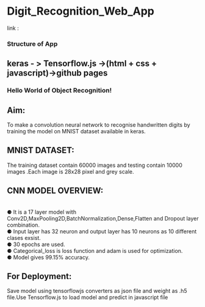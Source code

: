 # Digit_Recognition_Web_App
 link : 
<br>
<h3>Structure of App</h3>
<h2> keras - > Tensorflow.js ->(html + css + javascript)->github pages</h1>
  <h3>Hello World of Object Recognition!</h3>
 <h2>Aim:</h2> To make a convolution neural network to recognise handwritten digits by training the model on MNIST dataset available in keras.
 <br>
 <h2>MNIST DATASET:</h2>The training dataset contain 60000 images and testing contain 10000 images .Each image is 28x28 pixel and grey scale.
  <br>
 <h2>CNN MODEL OVERVIEW:</h2>
 <br>⚈ It is a 17 layer model with Conv2D,MaxPooling2D,BatchNormalization,Dense,Flatten and Dropout layer combination.
 <br>⚈ Input layer has 32 neuron and output layer has 10 neurons as 10 different clases exsist.
 <br>⚈ 30 epochs are used.
 <br>⚈ Categorical_loss is loss function and adam is used for optimization.
 <br>⚈ Model gives 99.15% accuracy.
<h2>For Deployment:</h2>Save model using tensorflowjs converters as json file and weight as .h5 file.Use Tensorflow.js to load model and predict in javascript file
